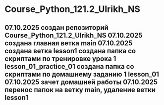 # Course_Python_121.2_Ulrikh_NS

07.10.2025 создан репозиторий Course_Python_121.2_Ulrikh_NS
07.10.2025 создана главная ветка main
07.10.2025 создана ветка lesson1
    создана папка со скриптами по тренировке урока 1 lesson_01_practice_01
    создана папка со скриптами по домашнему заданию 1 lesson_01
07.10.2025 зачет домашней работы
07.10.2025 перенос папок на ветку main, удаление ветки lesson1
----------------------------------------------------------------------------
    
